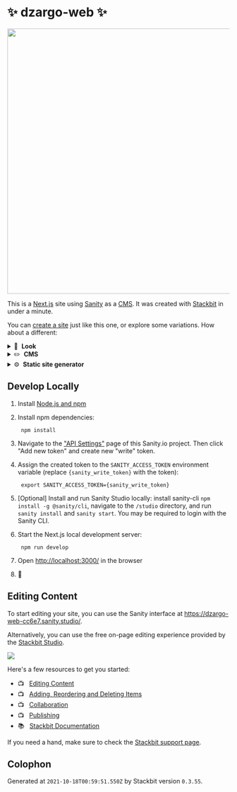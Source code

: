 # ✨ dzargo-web ✨

<img src="https://themes.stackbit.com/images/starter-demo-1024x768.png" width="600">

This is a [Next.js](https://nextjs.org) site using [Sanity](https://www.sanity.io) as a [CMS](https://en.wikipedia.org/wiki/Content_management_system). It was created with [Stackbit](https://www.stackbit.com?utm_source=project-readme&utm_medium=referral&utm_campaign=user_themes) in under a minute.

You can [create a site](https://app.stackbit.com/create?theme=https://github.com/stackbit-themes/starter-unibit&utm_source=project-readme&utm_medium=referral&utm_campaign=user_themes) just like this one, or explore some variations. How about a different:

<details>
        <summary>🎨 &nbsp;<strong>Look</strong></summary>
        <ul>
                <li><a href="https://app.stackbit.com/create?theme=https://github.com/stackbit-themes/podcaster-unibit&utm_source=project-readme&utm_medium=referral&utm_campaign=user_themes">Streaming media and podcasts</a></li>
                <li><a href="https://app.stackbit.com/create?theme=https://github.com/stackbit-themes/app-unibit&utm_source=project-readme&utm_medium=referral&utm_campaign=user_themes">Mobile application landing page</a></li>
                <li><a href="https://app.stackbit.com/create?theme=https://github.com/stackbit-themes/vanilla-unibit&utm_source=project-readme&utm_medium=referral&utm_campaign=user_themes">Stackbit Vanilla theme</a></li>
                </ul>
</details>

<details>
        <summary>✏️ &nbsp;<strong>CMS</strong></summary>
        <ul>
                <li><a href="https://app.stackbit.com/create?cms=nocms&utm_source=project-readme&utm_medium=referral&utm_campaign=user_themes">Git</a></li>
                <li><a href="https://app.stackbit.com/create?cms=datocms&utm_source=project-readme&utm_medium=referral&utm_campaign=user_themes">Dato CMS</a></li>
                <li><a href="https://app.stackbit.com/create?cms=forestry&utm_source=project-readme&utm_medium=referral&utm_campaign=user_themes">Forestry</a></li>
                </ul>
</details>

<details>
        <summary>⚙️ &nbsp;<strong>Static site generator</strong></summary>
        <ul>
                <li><a href="https://app.stackbit.com/create?ssg=gatsby&utm_source=project-readme&utm_medium=referral&utm_campaign=user_themes">Gatsby</a></li>
                <li><a href="https://app.stackbit.com/create?ssg=hugo&utm_source=project-readme&utm_medium=referral&utm_campaign=user_themes">Hugo</a></li>
                <li><a href="https://app.stackbit.com/create?ssg=jekyll&utm_source=project-readme&utm_medium=referral&utm_campaign=user_themes">Jekyll</a></li>
                </ul>
</details>

## Develop Locally

1. Install [Node.js and npm](https://nodejs.org/en/)

1. Install npm dependencies:

        npm install

1. Navigate to the ["API Settings"](https://manage.sanity.io/projects/jk0g89ed/settings/api) page of this Sanity.io project. Then click "Add new token" and create new "write" token.

1. Assign the created token to the `SANITY_ACCESS_TOKEN` environment variable (replace `{sanity_write_token}` with the token):

        export SANITY_ACCESS_TOKEN={sanity_write_token}

1. [Optional] Install and run Sanity Studio locally: install sanity-cli `npm install -g @sanity/cli`, navigate to the `/studio` directory, and run `sanity install` and `sanity start`.
You may be required to login with the Sanity CLI.

1. Start the Next.js local development server:

        npm run develop

1. Open [http://localhost:3000/](http://localhost:3000/) in the browser

1. 🎉

## Editing Content

To start editing your site, you can use the Sanity interface at https://dzargo-web-cc6e7.sanity.studio/.

Alternatively, you can use the free on-page editing experience provided by the [Stackbit Studio](https://stackbit.com?utm_source=project-readme&utm_medium=referral&utm_campaign=user_themes).

[![](https://i3.ytimg.com/vi/zd9lGRLVDm4/hqdefault.jpg)](https://stackbit.link/project-readme-lead-video)

Here's a few resources to get you started:

- 📺 &nbsp; [Editing Content](https://stackbit.link/project-readme-editing-video)
- 📺 &nbsp; [Adding, Reordering and Deleting Items](https://stackbit.link/project-readme-adding-video)
- 📺 &nbsp; [Collaboration](https://stackbit.link/project-readme-collaboration-video)
- 📺 &nbsp; [Publishing](https://stackbit.link/project-readme-publishing-video)
- 📚 &nbsp; [Stackbit Documentation](https://stackbit.link/project-readme-documentation)

If you need a hand, make sure to check the [Stackbit support page](https://stackbit.link/project-readme-support).

## Colophon

Generated at `2021-10-18T00:59:51.550Z` by Stackbit version `0.3.55`.